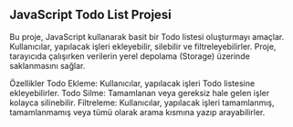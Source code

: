 <h2>JavaScript Todo List Projesi</h2>
Bu proje, JavaScript kullanarak basit bir Todo listesi oluşturmayı amaçlar. Kullanıcılar, yapılacak işleri ekleyebilir, silebilir ve filtreleyebilirler. Proje, tarayıcıda çalışırken verilerin yerel depolama (Storage) üzerinde saklanmasını sağlar.

Özellikler
Todo Ekleme: Kullanıcılar, yapılacak işleri Todo listesine ekleyebilirler.
Todo Silme: Tamamlanan veya gereksiz hale gelen işler kolayca silinebilir.
Filtreleme: Kullanıcılar, yapılacak işleri tamamlanmış, tamamlanmamış veya tümü olarak arama kısmına yazıp arayabilirler.
